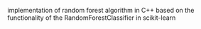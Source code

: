 implementation of random forest algorithm in C++ based on the functionality of the RandomForestClassifier in scikit-learn
